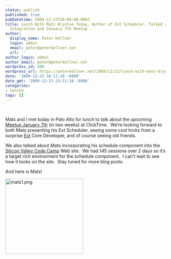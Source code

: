 ```yaml
---
status: publish
published: true
pubDatetime: 2009-12-23T20:00:00.000Z
title: Lunch With Mats Bryntse Today, Author of Ext Scheduler. Talked about Code Camp
  Integration and January 7th Meetup
author:
  display_name: Peter Kellner
  login: admin
  email: peter@peterkellner.net
  url: ''
author_login: admin
author_email: peter@peterkellner.net
wordpress_id: 400
wordpress_url: https://peterkellner.net/2009/12/23/lunch-with-mats-bryntse-today-author-of-ext-scheduler-talked-about-code-camp-integration-and-january-7th-meetup/
date: '2009-12-23 16:11:18 -0800'
date_gmt: '2009-12-23 23:11:18 -0800'
categories:
- Sencha
tags: []
---
```

<p>&#160;</p>
<p>Mats and I met today in Palo Alto for lunch to talk about the upcoming <a href="http://www.meetup.com/The-San-Francisco-ExtJS-Meetup-Group/calendar/12088888/">Meetup January 7th</a> (in two weeks) at ClickTime.&#160; We’re looking forward to both Mats presenting his Ext Scheduler, seeing some cool tricks from a surprise <a href="http://www.extjs.com/">Ext</a> Core Developer, and of course seeing old friends.</p>
<p>We also talked about Mats incorporating his schedule component into the <a href="http://www.siliconvalley-codecamp.com/">Silicon Valley Code Camp</a> Web site.&#160; We had 145 sessions over 2 days so it’s a target rich environment for the schedule component.&#160; I can’t wait to see how it looks on the site.&#160; Stay tuned for more blog posts.</p>
<p> <!--more-->
<p>And here is Mats!</p>
<p><a href="/FilesForWebDownload/Lun.TalkedaboutCodeCampIntegrationandJan_D58E/mats1.png.jpg"><img style="border-right-width: 0px; display: inline; border-top-width: 0px; border-bottom-width: 0px; border-left-width: 0px" title="mats1.png" border="0" alt="mats1.png" src="/FilesForWebDownload/Lun.TalkedaboutCodeCampIntegrationandJan_D58E/mats1.png_thumb.jpg" width="244" height="237" /></a></p>

